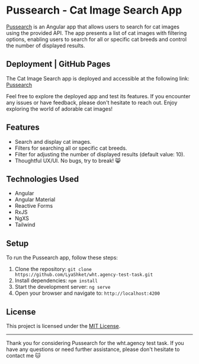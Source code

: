 # Pussearch - Cat Image Search App

[Pussearch](https://lyashket.github.io/wht.agency-test-task/) is an Angular app that allows users to search for cat images using the provided API. The app presents a list of cat images with filtering options, enabling users to search for all or specific cat breeds and control the number of displayed results.


## Deployment | GitHub Pages

The Cat Image Search app is deployed and accessible at the following link: [Pussearch](https://example-domain.com/cat-image-search)

Feel free to explore the deployed app and test its features. If you encounter any issues or have feedback, please don't hesitate to reach out. Enjoy exploring the world of adorable cat images!

## Features

- Search and display cat images.
- Filters for searching all or specific cat breeds.
- Filter for adjusting the number of displayed results (default value: 10).
- Thoughtful UX/UI. No bugs, try to break! 😸

## Technologies Used

- Angular
- Angular Material
- Reactive Forms
- RxJS
- NgXS
- Tailwind

## Setup

To run the Pussearch app, follow these steps:

1. Clone the repository: `git clone https://github.com/LyaShket/wht.agency-test-task.git`
2. Install dependencies: `npm install`
3. Start the development server: `ng serve`
4. Open your browser and navigate to: `http://localhost:4200`

## License

This project is licensed under the [MIT License](https://opensource.org/license/mit/).

---

Thank you for considering Pussearch for the wht.agency test task. If you have any questions or need further assistance, please don't hesitate to contact me 🐱
